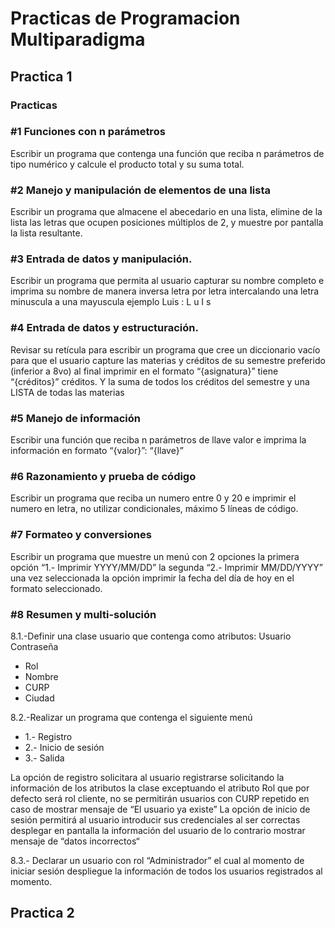 # Practicas de Programacion Multiparadigma

## Practica 1
### Practicas   
### #1 Funciones con n parámetros   
Escribir un programa que contenga una función que reciba n parámetros de tipo numérico y calcule el 
producto total y su suma total.  
### #2 Manejo y manipulación de elementos de una lista 
Escribir un programa que almacene el abecedario en una lista, elimine de la lista las letras que ocupen posiciones múltiplos de 2, y muestre por pantalla la lista resultante.  
### #3 Entrada de datos y manipulación. 
Escribir un programa que permita al usuario capturar su nombre completo e imprima su nombre de manera inversa letra por letra intercalando una letra minuscula a una mayuscula ejemplo Luis : L u I s   
### #4 Entrada de datos y estructuración. 
Revisar su retícula para escribir un programa que cree un diccionario vacío para que el usuario capture las materias y créditos de su semestre preferido (inferior a 8vo) al final imprimir en el formato “{asignatura}” tiene “{créditos}” créditos. Y la suma de todos los créditos del semestre y una LISTA de todas las materias   
### #5 Manejo de información 
Escribir una función que reciba n parámetros de llave valor e imprima la información en formato 
“{valor}”: “{llave}”   
### #6 Razonamiento y prueba de código 
Escribir un programa que reciba un numero entre 0 y 20 e imprimir el numero en letra, no utilizar condicionales, máximo 5 líneas de código.   
### #7 Formateo y conversiones 
Escribir un programa que muestre un menú con 2 opciones la primera opción “1.- Imprimir 
YYYY/MM/DD” la segunda “2.- Imprimir MM/DD/YYYY” una vez seleccionada la opción imprimir la fecha 
del día de hoy en el formato seleccionado. 
### #8 Resumen y multi-solución  
8.1.-Definir una clase usuario que contenga como atributos: Usuario
Contraseña
- Rol
- Nombre
- CURP
- Ciudad
   
8.2.-Realizar un programa que contenga el siguiente menú   
- 1.- Registro
- 2.- Inicio de sesión
- 3.- Salida 
  
La opción de registro solicitara al usuario registrarse solicitando la información de los atributos la clase exceptuando el atributo Rol que por defecto será rol cliente, no se permitirán usuarios con CURP repetido en caso de mostrar mensaje de “El usuario ya existe” 
La opción de inicio de sesión permitirá al usuario introducir sus credenciales al ser correctas desplegar 
en pantalla la información del usuario de lo contrario mostrar mensaje de “datos incorrectos“   
  
8.3.- Declarar un usuario con rol “Administrador” el cual al momento de iniciar sesión despliegue la 
información de todos los usuarios registrados al momento.

## Practica 2
